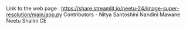 Link to the web page : https://share.streamlit.io/neetu-24/image-super-resolution/main/app.py
Contributors - 
Nitya Santoshini
Nandini Mawane
Neetu
Shalini CE
